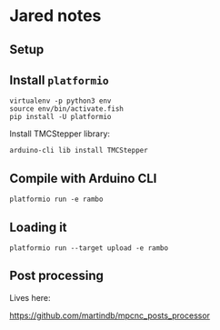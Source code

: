 # Jared notes

## Setup

## Install `platformio`

```
virtualenv -p python3 env
source env/bin/activate.fish
pip install -U platformio
```

Install TMCStepper library:

```
arduino-cli lib install TMCStepper
```

## Compile with Arduino CLI

```
platformio run -e rambo
```

## Loading it

```
platformio run --target upload -e rambo
```

## Post processing

Lives here: 

https://github.com/martindb/mpcnc_posts_processor